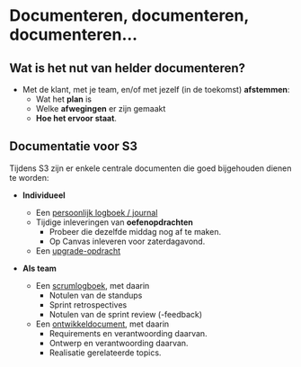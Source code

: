 # Documenteren, documenteren, documenteren...

## Wat is het nut van helder documenteren?

- Met de klant, met je team, en/of met jezelf (in de toekomst) **afstemmen**:
  - Wat het **plan** is
  - Welke **afwegingen** er zijn gemaakt
  - **Hoe het ervoor staat**.

## Documentatie voor S3

Tijdens S3 zijn er enkele centrale documenten die goed bijgehouden dienen te worden:

- **Individueel**
  
  - Een [persoonlijk logboek / journal](./journaliseren.md)
  - Tijdige inleveringen van **oefenopdrachten**
    - Probeer die dezelfde middag nog af te maken.
    - Op Canvas inleveren voor zaterdagavond.
  - Een [upgrade-opdracht](../skills/Upgrade-opdracht-template.md)

- **Als team**
  
  - Een [scrumlogboek](../skills/Scrum%20Logboek.md), met daarin
    - Notulen van de standups
    - Sprint retrospectives
    - Notulen van de sprint review (-feedback)
  - Een [ontwikkeldocument](../software/Ontwikkeldocument-template.md), met daarin
    - Requirements en verantwoording daarvan.
    - Ontwerp en verantwoording daarvan.
    - Realisatie gerelateerde topics.
